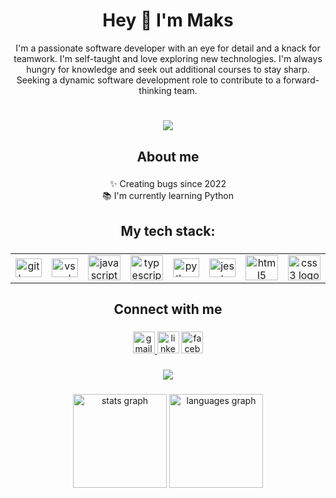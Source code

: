<h1 align="center">Hey 👋 I'm Maks</h1>
<p align="center">I'm a passionate software developer with an eye for detail and a knack for teamwork. I'm self-taught and love exploring new technologies. I'm always hungry for knowledge and seek out additional courses to stay sharp. Seeking a dynamic software development role to contribute to a forward-thinking team.</p>

###
<h1 align="center"><a href="https://www.codewars.com/users/maxbmaapc"><img src="https://www.codewars.com/users/maxbmaapc/badges/large"/></a></h1>


###

<h2 align="center">About me</h2>

###

<p align="center">✨ Creating bugs since 2022<br>📚 I'm currently learning Python</p>

###

<h2 align="center">My tech stack:</h2>

###

<table align="center">
 <td align="center">
   <img src="https://cdn.jsdelivr.net/gh/devicons/devicon/icons/git/git-original.svg" height="30" width="42" alt="git logo"  />
 </td>
  <td align="center">
     <a href="https://code.visualstudio.com/"><img src="https://cdn.jsdelivr.net/gh/devicons/devicon/icons/vscode/vscode-original.svg" height="30" width="42" alt="vscode logo"  /></a>
  </td>
   <td align="center">
  <img src="https://cdn.jsdelivr.net/gh/devicons/devicon/icons/javascript/javascript-original.svg" height="40" width="52" alt="javascript logo"  />
 </td>
   <td align="center">
  <a href="https://www.typescriptlang.org/"><img src="https://cdn.jsdelivr.net/gh/devicons/devicon/icons/typescript/typescript-original.svg" height="40" width="52" alt="typescript logo"  /></a>
 </td>
   <td align="center">
  <a href="https://www.python.org/"><img src="https://cdn.jsdelivr.net/gh/devicons/devicon/icons/python/python-original.svg" height="30" width="42" alt="python logo"  /></a>
 </td>
  <td align="center">
    <a href="https://jestjs.io/">
    <img src="https://cdn.jsdelivr.net/gh/devicons/devicon/icons/jest/jest-plain.svg" height="30" width="42" alt="jest logo"  />
    </a>
  </td>
 <td align="center">
  <img src="https://cdn.jsdelivr.net/gh/devicons/devicon/icons/html5/html5-original.svg" height="40" width="52" alt="html5 logo"  />
 </td>
   <td align="center">
  <img src="https://cdn.jsdelivr.net/gh/devicons/devicon/icons/css3/css3-original.svg" height="40" width="52" alt="css3 logo"  />
 </td>
   <td align="center">
  <a href="https://getbootstrap.com/"><img src="https://cdn.jsdelivr.net/gh/devicons/devicon/icons/bootstrap/bootstrap-original.svg" height="40" width="52" alt="bootstrap logo"/></a>
 </td>
   <td align="center">
  <a href="https://jquery.com/"><img src="https://cdn.jsdelivr.net/gh/devicons/devicon/icons/jquery/jquery-original.svg" height="40" width="52" alt="jquery logo"  /></a>
 </td>
   <td align="center">
  <a href="https://react.dev/"><img src="https://cdn.jsdelivr.net/gh/devicons/devicon/icons/react/react-original.svg" height="40" width="52"  alt="react logo"  /></a>
 </td>
   <td align="center">
   <a href="https://nodejs.org/en/"><img src="https://cdn.jsdelivr.net/gh/devicons/devicon/icons/nodejs/nodejs-original.svg" height="40" width="52" alt="nodejs logo"/></a>
 </td>
   <td align="center">
  <a href="https://www.mongodb.com/">
  <img src="https://cdn.jsdelivr.net/gh/devicons/devicon/icons/mongodb/mongodb-original.svg" height="40" width="52" alt="mongodb logo"  /></a>
 </td>
   <td align="center">
  <a href="https://www.postgresql.org/"> <img src="https://cdn.jsdelivr.net/gh/devicons/devicon/icons/postgresql/postgresql-original.svg" height="40" width="52" alt="postgresql logo"  /></a>
 </td>
 <td>
  <a href="https://sequelize.org/"> <img src="https://cdn.jsdelivr.net/gh/devicons/devicon/icons/sequelize/sequelize-original.svg" height="30" width="42" alt="sequelize logo"  /></a>
 </td>
   <td>
  <a href="https://aws.amazon.com/"><img src="https://upload.wikimedia.org/wikipedia/commons/9/93/Amazon_Web_Services_Logo.svg" height="40" width="52" alt="amazonwebservices logo"  /></a>
 </td>
   <td >
  <a href="https://www.docker.com/"><img src="https://cdn.jsdelivr.net/gh/devicons/devicon/icons/docker/docker-original.svg" height="40" width="52" alt="docker logo"  /></a>
 </td>
   <td>
   <a href="https://sass-lang.com/"><img src="https://upload.wikimedia.org/wikipedia/commons/9/96/Sass_Logo_Color.svg" height="35" width="45" alt="sass logo"  /></a>
 </td>
  </tr>
</table>

 
###

<h2 align="center">Connect with me</h2>


###

<div align="center">
 <a href="mailto:m.lukianenko@icloud.com">
   <img src="https://img.shields.io/static/v1?message=Gmail&logo=gmail&label=&color=D14836&logoColor=white&labelColor=&style=for-the-badge" height="35" alt="gmail logo"  />
 </a>
  <a href="https://www.linkedin.com/in/maksimlukianenko/" target="blank"><img src="https://img.shields.io/static/v1?message=LinkedIn&logo=linkedin&label=&color=0077B5&logoColor=white&labelColor=&style=for-the-badge" height="35" alt="linkedin logo"  /></a>
  <a href="https://www.facebook.com/m.panasetckiy" target="blank"> <img src="https://img.shields.io/static/v1?message=Facebook&logo=facebook&label=&color=1877F2&logoColor=white&labelColor=&style=for-the-badge" height="35" alt="facebook logo"  /></a>
</div>

###

<div align="center">
  <img src="https://komarev.com/ghpvc/?username=mpanasetckiy&&style=flat-square&color=blue"/>
</div>

###
<div align="center">
  <img src="https://github-readme-stats.vercel.app/api?hide_title=false&hide_rank=true&show_icons=true&include_all_commits=true&count_private=true&disable_animations=false&theme=dark&locale=en&hide_border=false&username=Mpanasetckiy" height="150" alt="stats graph"  />
  <img src="https://github-readme-stats.vercel.app/api/top-langs?locale=en&hide_title=false&layout=compact&card_width=320&langs_count=5&theme=dark&hide_border=false&username=Mpanasetckiy" height="150" alt="languages graph"  />
</div>

###
